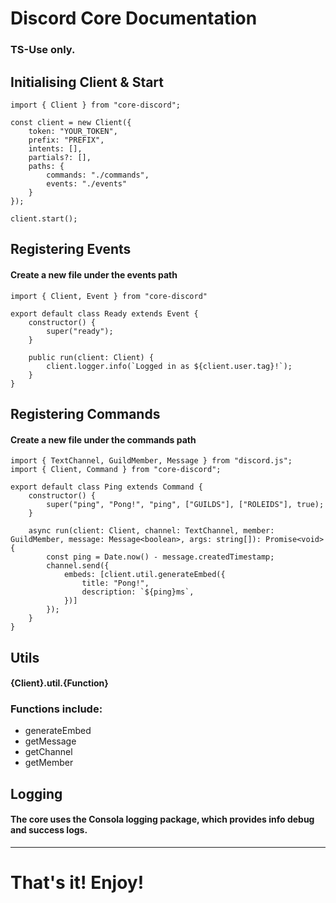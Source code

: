# Discord Core Documentation

### TS-Use only.
## Initialising Client & Start
```
import { Client } from "core-discord";

const client = new Client({
    token: "YOUR_TOKEN",
    prefix: "PREFIX",
    intents: [],
    partials?: [],
    paths: {
        commands: "./commands",
        events: "./events"
    }
});

client.start();
```

## Registering Events
#### Create a new file under the events path
```
import { Client, Event } from "core-discord"

export default class Ready extends Event {
    constructor() {
        super("ready");
    }

    public run(client: Client) {
        client.logger.info(`Logged in as ${client.user.tag}!`);
    }
}
```

## Registering Commands
#### Create a new file under the commands path
```
import { TextChannel, GuildMember, Message } from "discord.js";
import { Client, Command } from "core-discord";

export default class Ping extends Command {
    constructor() {
        super("ping", "Pong!", "ping", ["GUILDS"], ["ROLEIDS"], true);
    }

    async run(client: Client, channel: TextChannel, member: GuildMember, message: Message<boolean>, args: string[]): Promise<void> {
        const ping = Date.now() - message.createdTimestamp;
        channel.send({
            embeds: [client.util.generateEmbed({
                title: "Pong!",
                description: `${ping}ms`,
            })]
        });
    }
}
```

## Utils
#### {Client}.util.{Function}
### Functions include:
- generateEmbed
- getMessage
- getChannel
- getMember

## Logging
#### The core uses the Consola logging package, which provides info debug and success logs.

---
# That's it! Enjoy!